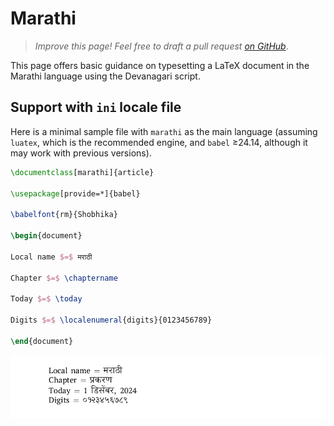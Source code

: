 # Marathi

<blockquote>
  <p><em>Improve this page! Feel free to draft a pull request <a href="https://github.com/latex3/babel/tree/docs/docs">on GitHub</a></em>.</p>
</blockquote>

This page offers basic guidance on typesetting a LaTeX document in the
Marathi language using the Devanagari script.

## Support with `ini` locale file

Here is a minimal sample file with `marathi` as the main language
(assuming `luatex`, which is the recommended engine, and `babel` ≥24.14,
although it may work with previous versions).

```tex
\documentclass[marathi]{article}

\usepackage[provide=*]{babel}

\babelfont{rm}{Shobhika}

\begin{document}

Local name $=$ मराठी

Chapter $=$ \chaptername

Today $=$ \today

Digits $=$ \localenumeral{digits}{0123456789}

\end{document}
```

![](../media/locale-marathi.png)